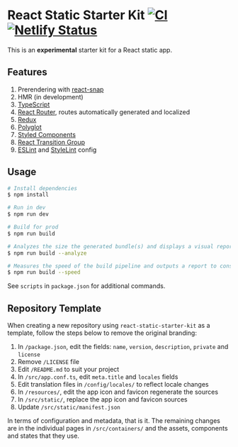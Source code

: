# React Static Starter Kit [![CI](https://github.com/andrewscwei/react-static-starter-kit/workflows/CI/badge.svg)](https://github.com/andrewscwei/react-static-starter-kit/actions?query=workflow%3ACI) [![Netlify Status](https://img.shields.io/netlify/8fc40796-fac4-41bb-8e59-8d1ee7338966)](https://app.netlify.com/sites/react-static-starter-kit/deploys)

This is an **experimental** starter kit for a React static app.

## Features

1. Prerendering with [react-snap](https://github.com/stereobooster/react-snap)
2. HMR (in development)
3. [TypeScript](https://www.typescriptlang.org/)
4. [React Router](https://reacttraining.com/react-router/), routes automatically generated and localized
5. [Redux](https://redux.js.org/introduction)
6. [Polyglot](http://airbnb.io/polyglot.js/)
7. [Styled Components](https://www.styled-components.com/)
8. [React Transition Group](http://reactcommunity.org/react-transition-group/)
9. [ESLint](https://eslint.org/) and [StyleLint](https://stylelint.io/) config

## Usage

```sh
# Install dependencies
$ npm install

# Run in dev
$ npm run dev

# Build for prod
$ npm run build

# Analyzes the size the generated bundle(s) and displays a visual report in the default browser
$ npm run build --analyze

# Measures the speed of the build pipeline and outputs a report to console
$ npm run build --speed
```

See `scripts` in `package.json` for additional commands.

## Repository Template

When creating a new repository using `react-static-starter-kit` as a template, follow the steps below to remove the original branding:

1. In `/package.json`, edit the fields: `name`, `version`, `description`, `private` and `license`
2. Remove `/LICENSE` file
3. Edit `/README.md` to suit your project
4. In `/src/app.conf.ts`, edit `meta.title` and `locales` fields
  1. Edit translation files in `/config/locales/` to reflect locale changes
5. In `/resources/`, edit the app icon and favicon regenerate the sources
  1. In `/src/static/`, replace the app icon and favicon sources
  2. Update `/src/static/manifest.json`

In terms of configuration and metadata, that is it. The remaining changes are in the individual pages in `/src/containers/` and the assets, components and states that they use.

